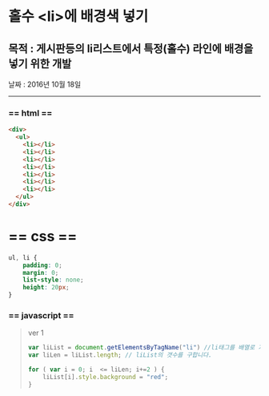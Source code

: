 # 홀수 &lt;li&gt;에 배경색 넣기

## 목적 : 게시판등의 li리스트에서 특정\(홀수\) 라인에 배경을 넣기 위한 개발

날짜 : 2016년 10월 18일

---

### == html ==

```html
<div>
  <ul>
    <li></li>
    <li></li>
    <li></li>
    <li></li>
    <li></li>
    <li></li>
    <li></li>
  </ul>
</div>
```

# == css ==

```css
ul, li {
    padding: 0;
    margin: 0;
    list-style: none;
    height: 20px;
}
```

### == javascript ==

> ver 1
>
> ```js
> var liList = document.getElementsByTagName("li") //li태그를 배열로 가지고 옵니다.
> var liLen = liList.length; // liList의 갯수를 구합니다.
>
> for ( var i = 0; i  <= liLen; i+=2 ) {
>     liList[i].style.background = "red";
> }
> ```



